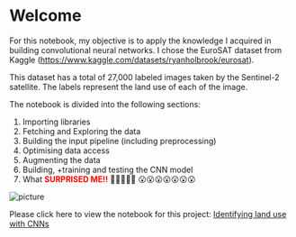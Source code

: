 # Welcome
For this notebook, my objective is to apply the knowledge I acquired in building convolutional neural networks. 
I chose the EuroSAT dataset from Kaggle (https://www.kaggle.com/datasets/ryanholbrook/eurosat). 

This dataset has a total of 27,000 labeled images taken by the Sentinel-2 satellite. The labels represent the land use of each of the image. 

The notebook is divided into the following sections: 

1. Importing libraries
2. Fetching and Exploring the data
3. Building the input pipeline (including preprocessing)
4. Optimising data access 
5. Augmenting the data 
6. Building, +training and testing the CNN model
7. What  <font color = "red">**SURPRISED ME!!** </font> 🤯🤯🤯🤯🤯 😮😮😮😮😮😮😮

![picture](https://media.makeameme.org/created/surprises-surprises-everywhere.jpg)

Please click here to view the notebook for this project: [Identifying land use with CNNs](https://github.com/BacharKabalan/Applying/blob/main/DeepLearning/EuroSat%20Images%20(Kaggle)/Sattelite_images.ipynb)


